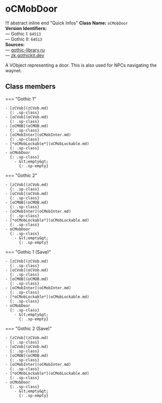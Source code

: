 # oCMobDoor

!!! abstract inline end "Quick Infos"
    **Class Name:** `oCMobDoor`<br/>
    **Version Identifiers:**<br />
    — Gothic I: `64513`<br/>
    — Gothic II: `64513`<br/>
    **Sources:**<br/>
    — [gothic-library.ru](http://www.gothic-library.ru/publ/ocmobdoor/1-1-0-510)<br/>
    — [zk.gothickit.dev](https://zk.gothickit.dev/engine/objects/oCMobDoor/)

A VObject representing a door. This is also used for NPCs navigating the waynet.

## Class members

=== "Gothic 1"

    - [zCVob](zCVob.md)
      {: .sp-class}
    - [oCVob](oCVob.md)
      {: .sp-class}
    - [oCMOB](oCMOB.md)
      {: .sp-class}
    - [oCMobInter](oCMobInter.md)
      {: .sp-class}
    - [*oCMobLockable*](oCMobLockable.md)
      {: .sp-class}
    - oCMobDoor
      {: .sp-class}
        - &lt;empty&gt;
          {: .sp-empty}

=== "Gothic 2"

    - [zCVob](zCVob.md)
      {: .sp-class}
    - [oCVob](oCVob.md)
      {: .sp-class}
    - [oCMOB](oCMOB.md)
      {: .sp-class}
    - [oCMobInter](oCMobInter.md)
      {: .sp-class}
    - [*oCMobLockable*](oCMobLockable.md)
      {: .sp-class}
    - oCMobDoor
      {: .sp-class}
        - &lt;empty&gt;
          {: .sp-empty}

=== "Gothic 1 (Save)"

    - [zCVob](zCVob.md)
      {: .sp-class}
    - [oCVob](oCVob.md)
      {: .sp-class}
    - [oCMOB](oCMOB.md)
      {: .sp-class}
    - [oCMobInter](oCMobInter.md)
      {: .sp-class}
    - [*oCMobLockable*](oCMobLockable.md)
      {: .sp-class}
    - oCMobDoor
      {: .sp-class}
        - &lt;empty&gt;
          {: .sp-empty}

=== "Gothic 2 (Save)"

    - [zCVob](zCVob.md)
      {: .sp-class}
    - [oCVob](oCVob.md)
      {: .sp-class}
    - [oCMOB](oCMOB.md)
      {: .sp-class}
    - [oCMobInter](oCMobInter.md)
      {: .sp-class}
    - [*oCMobLockable*](oCMobLockable.md)
      {: .sp-class}
    - oCMobDoor
      {: .sp-class}
        - &lt;empty&gt;
          {: .sp-empty}
